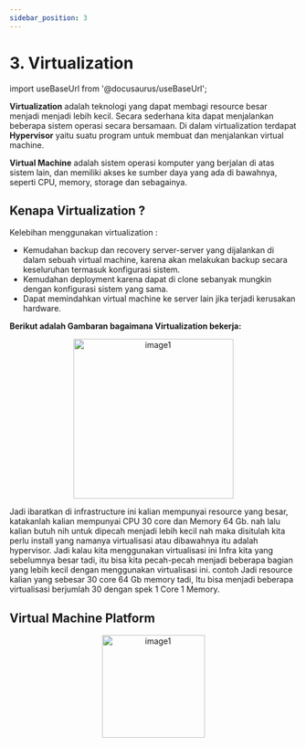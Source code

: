 ```yaml
---
sidebar_position: 3
---
```


# 3. Virtualization  

import useBaseUrl from '@docusaurus/useBaseUrl';

**Virtualization** adalah teknologi yang dapat membagi resource besar menjadi menjadi lebih kecil. Secara sederhana kita dapat menjalankan beberapa sistem operasi secara bersamaan. Di dalam virtualization terdapat **Hypervisor** yaitu suatu program untuk membuat dan menjalankan virtual machine.


**Virtual Machine** adalah sistem operasi komputer yang berjalan di atas sistem lain, dan memiliki akses ke sumber daya yang ada di bawahnya, seperti CPU, memory, storage dan sebagainya.

## Kenapa Virtualization ?

Kelebihan menggunakan virtualization :
- Kemudahan backup dan recovery server-server yang dijalankan di dalam sebuah virtual machine, karena akan melakukan backup secara keseluruhan termasuk konfigurasi sistem.
- Kemudahan deployment karena dapat di clone sebanyak mungkin dengan konfigurasi sistem yang sama.
- Dapat memindahkan virtual machine ke server lain jika terjadi kerusakan hardware.

**Berikut adalah Gambaran bagaimana Virtualization bekerja:**
<center>
<img alt="image1" src={useBaseUrl('img/docs/image-8.png')} height="280px"/>
</center>

Jadi ibaratkan di infrastructure ini kalian mempunyai resource yang besar, katakanlah kalian mempunyai CPU 30 core dan Memory 64 Gb. nah lalu kalian butuh nih untuk dipecah menjadi lebih kecil nah maka disitulah kita perlu install yang namanya virtualisasi atau dibawahnya itu adalah hypervisor. Jadi kalau kita menggunakan virtualisasi ini Infra kita yang sebelumnya besar tadi, itu bisa kita pecah-pecah menjadi beberapa bagian yang lebih kecil dengan menggunakan virtualisasi ini. contoh Jadi resource kalian yang sebesar 30 core 64 Gb memory tadi, Itu bisa menjadi beberapa virtualisasi berjumlah 30 dengan spek 1 Core 1 Memory. 

## Virtual Machine Platform 
<center>
  <img alt="image1" src={useBaseUrl('img/docs/image-9.png')} height="180px"/>
</center>